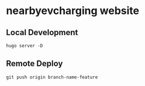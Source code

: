 # nearbyevcharging website


## Local Development
```
hugo server -D
```

## Remote Deploy

 ```
 git push origin branch-name-feature
 ```
